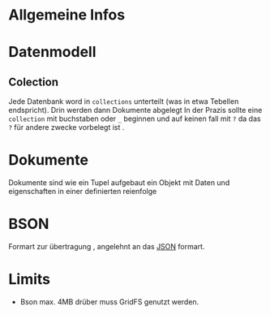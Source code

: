 # Allgemeine Infos

# Datenmodell
## Colection
Jede Datenbank word in `collections` unterteilt (was in etwa Tebellen endspricht).
Drin werden dann Dokumente abgelegt
In der Prazis sollte eine `collection` mit buchstaben oder `_` beginnen und auf keinen fall mit `?` da das `?` für andere zwecke vorbelegt ist .

# Dokumente
Dokumente sind wie ein Tupel aufgebaut ein Objekt mit Daten und eigenschaften in einer definierten reienfolge

# BSON
Formart zur übertragung , angelehnt an das [JSON](../json) formart.



# Limits
- Bson max. 4MB drüber muss GridFS genutzt werden.